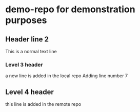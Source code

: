 # demo-repo for demonstration purposes
## Header line 2
This is a normal text line

### Level 3 header
a new line is added in the local repo
Adding line number 7

## Level 4 header
this line is added in the remote repo
